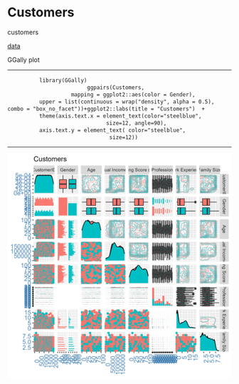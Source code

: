 # Customers
customers

[data](https://raw.githubusercontent.com/NicJC/Customers/main/Customers.csv)

GGally plot

---
              library(GGally)
                             ggpairs(Customers,
                        mapping = ggplot2::aes(color = Gender),
              upper = list(continuous = wrap("density", alpha = 0.5), combo = "box_no_facet"))+ggplot2::labs(title = "Customers")  + 
              theme(axis.text.x = element_text(color="steelblue", 
                                   size=12, angle=90),
              axis.text.y = element_text( color="steelblue", 
                                    size=12))

---

![](https://github.com/NicJC/Customers/blob/main/matrixPlot.png)
